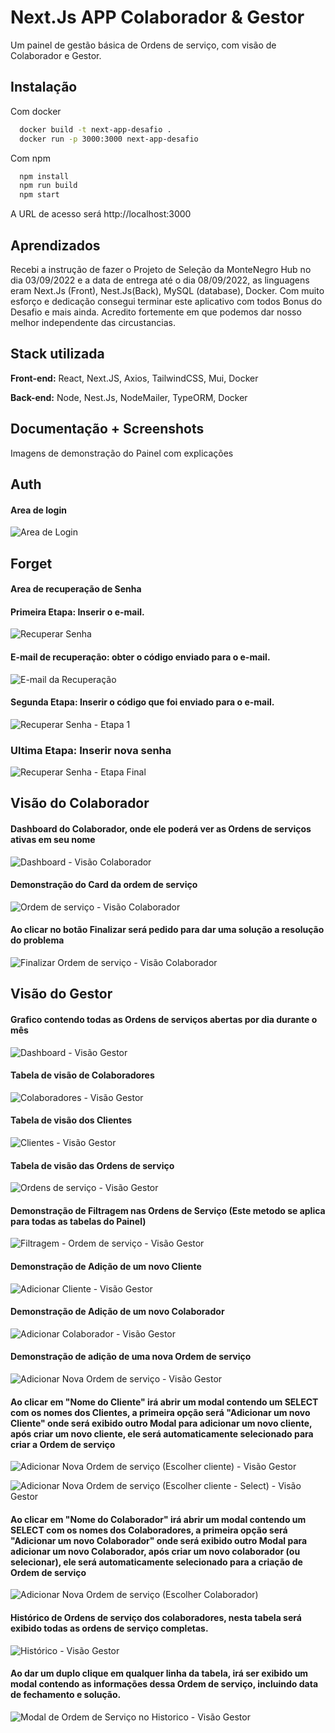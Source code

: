 
# Next.Js APP Colaborador & Gestor

Um painel de gestão básica de Ordens de serviço, com visão de Colaborador e Gestor.




## Instalação

Com docker

```bash
  docker build -t next-app-desafio .
  docker run -p 3000:3000 next-app-desafio
```
Com npm

```bash
  npm install
  npm run build
  npm start
```
A URL de acesso será http://localhost:3000
## Aprendizados

Recebi a instrução de fazer o Projeto de Seleção da MonteNegro Hub no dia 03/09/2022
e a data de entrega até o dia 08/09/2022, as linguagens eram 
Next.Js (Front), Nest.Js(Back), MySQL (database), Docker. Com muito esforço e dedicação consegui terminar este aplicativo com todos Bonus do Desafio e mais ainda. Acredito fortemente em que podemos dar nosso melhor independente das circustancias.
## Stack utilizada

**Front-end:** React, Next.JS, Axios, TailwindCSS, Mui, Docker

**Back-end:** Node, Nest.Js, NodeMailer, TypeORM, Docker

## Documentação + Screenshots

Imagens de demonstração do Painel com explicações

## Auth

#### Area de login

![Area de Login](https://i.imgur.com/hzLs34y.jpg)

## Forget

#### Area de recuperação de Senha
#### Primeira Etapa: Inserir o e-mail.
![Recuperar Senha](https://i.imgur.com/gkaK7Q1.jpg)

#### E-mail de recuperação: obter o código enviado para o e-mail.
![E-mail da Recuperação](https://i.imgur.com/zmTVYZW.jpg)


#### Segunda Etapa: Inserir o código que foi enviado para o e-mail.
![Recuperar Senha - Etapa 1](https://i.imgur.com/awdaqa0.jpg)

### Ultima Etapa: Inserir nova senha
![Recuperar Senha - Etapa Final](https://i.imgur.com/CRTz2yR.jpg)


## Visão do Colaborador

#### Dashboard do Colaborador, onde ele poderá ver as Ordens de serviços ativas em seu nome
![Dashboard - Visão Colaborador](https://i.imgur.com/ywAEqWw.jpg)

#### Demonstração do Card da ordem de serviço
![Ordem de serviço - Visão Colaborador](https://i.imgur.com/gVU9ZJ1.jpg)

#### Ao clicar no botão Finalizar será pedido para dar uma solução a resolução do problema
![Finalizar Ordem de serviço - Visão Colaborador](https://i.imgur.com/UoczsxZ.png)

## Visão do Gestor

#### Grafico contendo todas as Ordens de serviços abertas por dia durante o mês
![Dashboard - Visão Gestor](https://i.imgur.com/IkBQ7eO.jpg)

#### Tabela de visão de Colaboradores
![Colaboradores - Visão Gestor](https://i.imgur.com/j0HkhSE.jpg)

#### Tabela de visão dos Clientes
![Clientes - Visão Gestor](https://i.imgur.com/wlstiKx.jpg)

#### Tabela de visão das Ordens de serviço
![Ordens de serviço - Visão Gestor](https://i.imgur.com/WYRb7FP.jpg)

#### Demonstração de Filtragem nas Ordens de Serviço (Este metodo se aplica para todas as tabelas do Painel)
![Filtragem - Ordem de serviço - Visão Gestor](https://i.imgur.com/Ct96amQ.jpg)

#### Demonstração de Adição de um novo Cliente
![Adicionar Cliente - Visão Gestor](https://i.imgur.com/SzMGYZJ.jpg)

#### Demonstração de Adição de um novo Colaborador
![Adicionar Colaborador - Visão Gestor](https://i.imgur.com/V4HFJUS.jpg)

#### Demonstração de adição de uma nova Ordem de serviço
![Adicionar Nova Ordem de serviço - Visão Gestor](https://i.imgur.com/jD4I8k2.jpg)

#### Ao clicar em "Nome do Cliente" irá abrir um modal contendo um SELECT com os nomes dos Clientes, a primeira opção será "Adicionar um novo Cliente" onde será exibido outro Modal para adicionar um novo cliente, após criar um novo cliente, ele será automaticamente selecionado para criar a Ordem de serviço
![Adicionar Nova Ordem de serviço (Escolher cliente) - Visão Gestor](https://i.imgur.com/N4s0DHM.jpg)

![Adicionar Nova Ordem de serviço (Escolher cliente - Select) - Visão Gestor](https://i.imgur.com/Ksm18PI.jpg)


#### Ao clicar em "Nome do Colaborador" irá abrir um modal contendo um SELECT com os nomes dos Colaboradores, a primeira opção será "Adicionar um novo Colaborador" onde será exibido outro Modal para adicionar um novo Colaborador, após criar um novo colaborador (ou selecionar), ele será automaticamente selecionado para a criação de Ordem de serviço
![Adicionar Nova Ordem de serviço (Escolher Colaborador)](https://i.imgur.com/H88OnjU.png)


#### Histórico de Ordens de serviço dos colaboradores, nesta tabela será exibido todas as ordens de serviço completas.
![Histórico - Visão Gestor](https://i.imgur.com/NbS1U1m.jpg)

#### Ao dar um duplo clique em qualquer linha da tabela, irá ser exibido um modal contendo as informações dessa Ordem de serviço, incluindo data de fechamento e solução.
![Modal de Ordem de Serviço no Historico - Visão Gestor](https://i.imgur.com/m8apGio.jpg)
